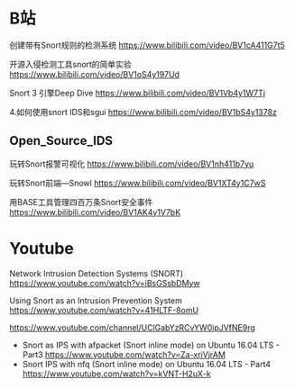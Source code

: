 
# B站

创建带有Snort规则的检测系统 https://www.bilibili.com/video/BV1cA411G7t5

开源入侵检测工具snort的简单实验 https://www.bilibili.com/video/BV1oS4y197Ud

Snort 3 引擎Deep Dive https://www.bilibili.com/video/BV1Vb4y1W7Tj

4.如何使用snort IDS和sgui https://www.bilibili.com/video/BV1bS4y1378z

## Open_Source_IDS

玩转Snort报警可视化 https://www.bilibili.com/video/BV1nh411b7yu

玩转Snort前端—Snowl https://www.bilibili.com/video/BV1XT4y1C7wS

用BASE工具管理四百万条Snort安全事件 https://www.bilibili.com/video/BV1AK4y1V7bK

# Youtube

Network Intrusion Detection Systems (SNORT) https://www.youtube.com/watch?v=iBsGSsbDMyw

Using Snort as an Intrusion Prevention System https://www.youtube.com/watch?v=41HLTF-8omU

https://www.youtube.com/channel/UClGabYzRCvYW0ipJVfNE9rg
- Snort as IPS with afpacket (Snort inline mode) on Ubuntu 16.04 LTS - Part3 https://www.youtube.com/watch?v=Za-xriVjrAM
- Snort IPS with nfq (Snort inline mode) on Ubuntu 16.04 LTS - Part4 https://www.youtube.com/watch?v=kVNT-H2uX-k
